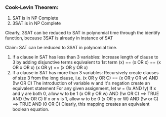 ### Cook-Levin Theorem:
1. SAT is in NP Complete
2. 3SAT is in NP Complete

Clearly, 3SAT can be reduced to SAT in polynomial time through the identify function, because 3SAT is already in instance of SAT

Claim: SAT can be reduced to 3SAT in polynomial time.
1. If a clause in SAT has less than 3 variables:
   Increase length of clause to 3 by adding disjunctive terms equivalent to 1st term
   (x) == (x OR x) == (x OR x OR x)
   (x OR y) == (x OR y OR x) 
1. If a clause in SAT has more than 3 variables:
   Recursively create clauses of size 3 from the long clause, i.e.
   (x OR y OR C) == (x OR y OR w) AND (!w OR C)
   The introduction of variable w and it's negation create an equivalent statement
   For any given assignment, let w = (!x AND !y)
   If x and y are both 0, allow w to be 1
   (x OR y OR w) AND (!w OR C) ==> TRUE AND (!w OR C)
   If x or y is 1, allow w to be 0
   (x OR y or W) AND (!w or C) ==> TRUE AND (0 OR C)
   Clearly, this mapping creates an equivalent boolean equation.
    
